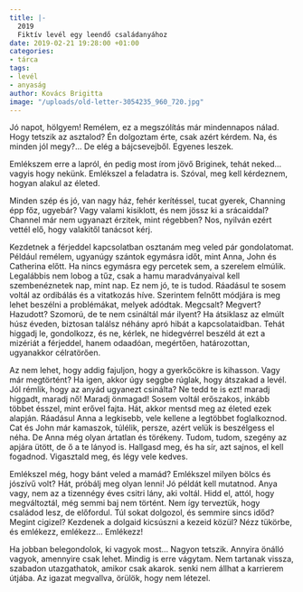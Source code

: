 ```yaml
---
title: |-
  2019
  Fiktív levél egy leendő családanyához
date: 2019-02-21 19:28:00 +01:00
categories:
- tárca
tags:
- levél
- anyaság
author: Kovács Brigitta
image: "/uploads/old-letter-3054235_960_720.jpg"
---
```


Jó napot, hölgyem! Remélem, ez a megszólítás már mindennapos nálad. Hogy tetszik az asztalod? Én dolgoztam érte, csak azért kérdem. Na, és minden jól megy?... De elég a bájcsevejből. Egyenes leszek.

Emlékszem erre a lapról, én pedig most írom jövő Briginek, tehát neked… vagyis hogy nekünk. Emlékszel a feladatra is. Szóval, meg kell kérdeznem, hogyan alakul az életed. 

Minden szép és jó, van nagy ház, fehér kerítéssel, tucat gyerek, Channing épp főz, ugyebár? Vagy valami kisiklott, és nem jössz ki a srácaiddal? Channel már nem ugyanazt érzitek, mint régebben? Nos, nyilván ezért vettél elő, hogy valakitől tanácsot kérj. 

Kezdetnek a férjeddel kapcsolatban osztanám meg veled pár gondolatomat. Például remélem, ugyanúgy szántok egymásra időt, mint Anna, John és Catherina előtt. Ha nincs egymásra egy percetek sem, a szerelem elmúlik. Legalábbis nem lobog a tűz, csak a hamu maradványaival kell szembenéznetek nap, mint nap. Ez nem jó, te is tudod. Ráadásul te sosem voltál az ordibálás és a vitatkozás híve. Szerintem felnőtt módjára is meg lehet beszélni a problémákat, melyek adódtak. 
Megcsalt? Megvert? Hazudott? Szomorú, de te nem csináltál már ilyent? Ha átsiklasz az elmúlt húsz éveden, biztosan találsz néhány apró hibát a kapcsolataidban. Tehát higgadj le, gondolkozz, és ne, kérlek, ne hidegvérrel beszéld át ezt a mizériát a férjeddel, hanem odaadóan, megértően, határozottan, ugyanakkor célratörően. 

Az nem lehet, hogy addig fajuljon, hogy a gyerkőcökre is kihasson. Vagy már megtörtént? Ha igen, akkor úgy seggbe rúglak, hogy átszakad a levél. Jól rémlik, hogy az anyád ugyanezt csinálta? Ne tedd te is ezt! maradj higgadt, maradj nő! Maradj önmagad! Sosem voltál erőszakos, inkább többet ésszel, mint erővel fajta. Hát, akkor mentsd meg az életed ezek alapján. Ráadásul Anna a legkisebb, vele kellene a legtöbbet foglalkoznod. Cat és John már kamaszok, túlélik, persze, azért velük is beszélgess el néha. De Anna még olyan ártatlan és törékeny. Tudom, tudom, szegény az apjára ütött, de ő a te lányod is. Hallgasd meg, és ha sír, azt sajnos, el kell fogadnod. Vigasztald meg, és légy vele kedves. 

Emlékszel még, hogy bánt veled a mamád? Emlékszel milyen bölcs és jószívű volt? Hát, próbálj meg olyan lenni! Jó példát kell mutatnod. Anya vagy, nem az a tizennégy éves csitri lány, aki voltál. 
Hidd el, attól, hogy megváltoztál, még semmi baj nem történt. Nem így terveztük, hogy családod lesz, de előfordul. Túl sokat dolgozol, és semmire sincs időd? Megint cigizel? Kezdenek a dolgaid kicsúszni a kezeid közül? Nézz tükörbe, és emlékezz, emlékezz… Emlékezz!

Ha jobban belegondolok, ki vagyok most… Nagyon tetszik. Annyira önálló vagyok, amennyire csak lehet. Mindig is erre vágytam. Nem tartanak vissza, szabadon utazgathatok, amikor csak akarok. senki nem állhat a karrierem útjába. Az igazat megvallva, örülök, hogy nem létezel.                           

